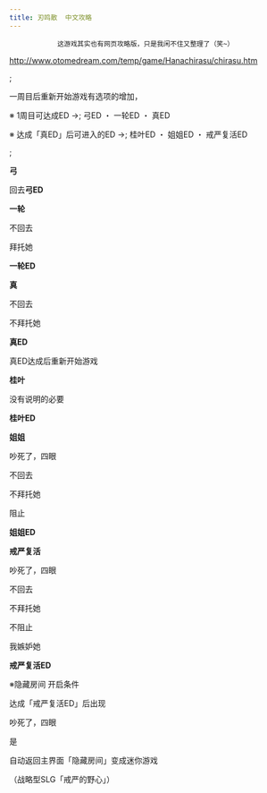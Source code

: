 ```yaml
---
title: 刃鸣散  中文攻略
---
```


                这游戏其实也有网页攻略版，只是我闲不住又整理了（笑~）



<a href="http://www.otomedream.com/temp/game/Hanachirasu/chirasu.htm"><u>http://www.otomedream.com/temp/game/Hanachirasu/chirasu.htm</u></a>



 ;



一周目后重新开始游戏有选项的增加，



※ 1周目可达成ED →; 弓ED ・ 一轮ED ・ 真ED



※ 达成「真ED」后可进入的ED →; 桂叶ED ・ 姐姐ED ・ 戒严复活ED



 ;



<strong>弓</strong>



回去<strong>弓ED</strong>



<strong>一轮</strong>



不回去



拜托她



<strong>一轮ED</strong>



<strong>真</strong>



不回去



不拜托她



<strong>真ED</strong>



真ED达成后重新开始游戏



<strong>桂叶</strong>



没有说明的必要



<strong>桂叶ED</strong>



<strong>姐姐</strong>



吵死了，四眼



不回去



不拜托她



阻止



<strong>姐姐ED</strong>



<strong>戒严复活</strong>



吵死了，四眼



不回去



不拜托她



不阻止



我嫉妒她



<strong>戒严复活ED</strong>



※隐藏房间 开启条件



达成「戒严复活ED」后出现



吵死了，四眼



是



自动返回主界面「隐藏房间」变成迷你游戏



（战略型SLG「戒严的野心」）


              
